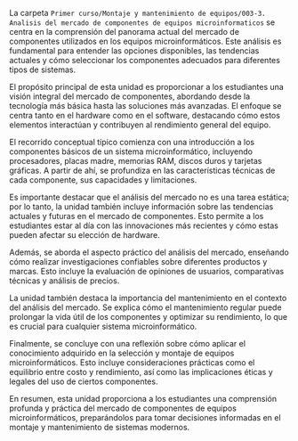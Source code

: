La carpeta `Primer curso/Montaje y mantenimiento de equipos/003-3. Analisis del mercado de componentes de equipos microinformaticos` se centra en la comprensión del panorama actual del mercado de componentes utilizados en los equipos microinformáticos. Este análisis es fundamental para entender las opciones disponibles, las tendencias actuales y cómo seleccionar los componentes adecuados para diferentes tipos de sistemas.

El propósito principal de esta unidad es proporcionar a los estudiantes una visión integral del mercado de componentes, abordando desde la tecnología más básica hasta las soluciones más avanzadas. El enfoque se centra tanto en el hardware como en el software, destacando cómo estos elementos interactúan y contribuyen al rendimiento general del equipo.

El recorrido conceptual típico comienza con una introducción a los componentes básicos de un sistema microinformático, incluyendo procesadores, placas madre, memorias RAM, discos duros y tarjetas gráficas. A partir de ahí, se profundiza en las características técnicas de cada componente, sus capacidades y limitaciones.

Es importante destacar que el análisis del mercado no es una tarea estática; por lo tanto, la unidad también incluye información sobre las tendencias actuales y futuras en el mercado de componentes. Esto permite a los estudiantes estar al día con las innovaciones más recientes y cómo estas pueden afectar su elección de hardware.

Además, se aborda el aspecto práctico del análisis del mercado, enseñando cómo realizar investigaciones confiables sobre diferentes productos y marcas. Esto incluye la evaluación de opiniones de usuarios, comparativas técnicas y análisis de precios.

La unidad también destaca la importancia del mantenimiento en el contexto del análisis del mercado. Se explica cómo el mantenimiento regular puede prolongar la vida útil de los componentes y optimizar su rendimiento, lo que es crucial para cualquier sistema microinformático.

Finalmente, se concluye con una reflexión sobre cómo aplicar el conocimiento adquirido en la selección y montaje de equipos microinformáticos. Esto incluye consideraciones prácticas como el equilibrio entre costo y rendimiento, así como las implicaciones éticas y legales del uso de ciertos componentes.

En resumen, esta unidad proporciona a los estudiantes una comprensión profunda y práctica del mercado de componentes de equipos microinformáticos, preparándolos para tomar decisiones informadas en el montaje y mantenimiento de sistemas modernos.
